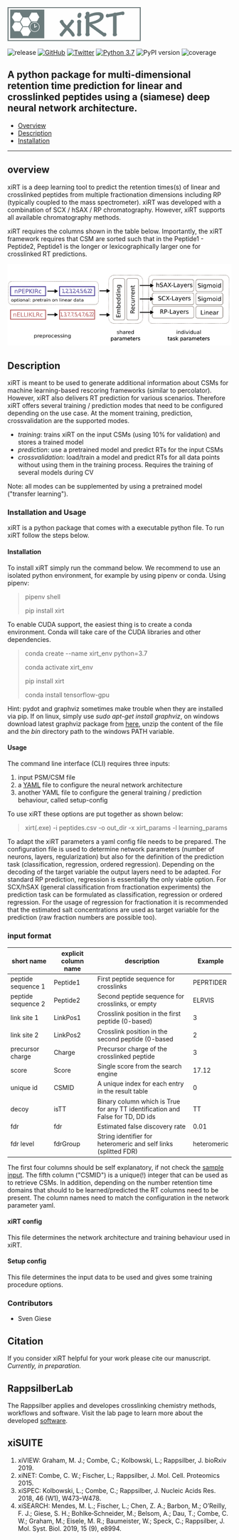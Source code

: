 ![logo](documentation/imgs/xiRT_logo.png) 

![release](https://flat.badgen.net/github/tag/Rappsilber-Laboratory/xirt)
[![GitHub](https://flat.badgen.net/github/license/Rappsilber-Laboratory/xirt)](https://www.apache.org/licenses/LICENSE-2.0)
[![Twitter](https://flat.badgen.net/twitter/follow/rappsilberlab?icon=twitter)](https://twitter.com/compomics)
[![Python 3.7](https://img.shields.io/badge/python-3.7-blue.svg)](https://www.python.org/downloads/release/python-370/)
![PyPI version](https://flat.badgen.net/pypi/v/xiRT)
![coverage](documentation/imgs/coverage.svg)

A python package for multi-dimensional retention time prediction for linear and crosslinked 
peptides using a (siamese) deep neural network architecture.
---

- [Overview](#overview)
- [Description](#Description)
- [Installation](#Installation)

---
## overview

xiRT is a deep learning tool to predict the retention times(s) of linear and crosslinked peptides 
from multiple fractionation dimensions including RP (typically coupled to the mass spectrometer). 
xiRT was developed with a combination of SCX / hSAX / RP chromatography. However, xiRT supports
all available chromatography methods.

xiRT requires the columns shown in the table below. Importantly, the xiRT framework requires that 
CSM are sorted such that in the Peptide1 - Peptide2, Peptide1 is the longer or lexicographically 
larger one for crosslinked RT predictions.

![xiRT Architecture](documentation/imgs/xiRT.PNG)

## Description
xiRT is meant to be used to generate additional information about CSMs for machine learning-based
rescoring frameworks (similar to percolator). However, xiRT also delivers RT prediction for various 
scenarios. Therefore xiRT offers several training / prediction  modes that need to be configured 
depending on the use case. At the moment training, prediction, crossvalidation are the supported
modes.
- *training*: trains xiRT on the input CSMs (using 10% for validation) and stores a trained model
- *prediction*: use a pretrained model and predict RTs for the input CSMs
- *crossvalidation*: load/train a model and predict RTs for all data points without using them
in the training process. Requires the training of several models during CV

Note: all modes can be supplemented by using a pretrained model ("transfer learning").

### Installation and Usage

xiRT is a python package that comes with a executable python file. To run xiRT follow the steps 
below.

#### Installation
To install xiRT simply run the command below. We recommend to use an isolated python environment,
for example by using pipenv or conda. 
Using pipenv:
>pipenv shell
>
>pip install xirt

To enable CUDA support, the easiest thing is to create a conda environment. Conda will take care of 
the CUDA libraries and other dependencies.
> conda create --name xirt_env python=3.7
>
>conda activate xirt_env
>
> pip install xirt
>
> conda install tensorflow-gpu

Hint:
pydot and graphviz sometimes make trouble when they are installed via pip. If on linux,
simply use *sudo apt-get install graphviz*, on windows download latest graphviz package from 
[here](https://www2.graphviz.org/Packages/stable/windows/), unzip the content of the file and the
*bin* directory path to the windows PATH variable.

#### Usage
The command line interface (CLI) requires three inputs:
1) input PSM/CSM file
2) a [YAML](https://docs.ansible.com/ansible/latest/reference_appendices/YAMLSyntax.html) file to configure the neural network architecture
3) another YAML file to configure the general training / prediction behaviour, called setup-config

To use xiRT these options are put together as shown below:
> xirt(.exe) -i peptides.csv -o out_dir -x xirt_params -l learning_params

To adapt the xiRT parameters a yaml config file needs to be prepared. The configuration file
is used to determine network parameters (number of neurons, layers, regularization) but also for the
definition of the prediction task (classification, regression, ordered regression). Depending
on the decoding of the target variable the output layers need to be adapted. For standard RP 
prediction, regression is essentially the only viable option. For SCX/hSAX (general classification
from fractionation experiments) the prediction task can be formulated as classification, 
regression or ordered regression. For the usage of regression for fractionation it is recommended 
that the estimated salt concentrations are used as target variable for the prediction  (raw 
fraction numbers are possible too).

### input format
| short name         | explicit column name | description                                                                    | Example     |
|--------------------|----------------------|--------------------------------------------------------------------------------|-------------|
| peptide sequence 1 | Peptide1             | First peptide sequence for crosslinks                                        | PEPRTIDER   |
| peptide sequence 2 | Peptide2             | Second peptide sequence for crosslinks, or empty                                 | ELRVIS      |
| link site 1        | LinkPos1             | Crosslink position in the first peptide (0-based)                                    | 3           |
| link site 2        | LinkPos2             | Crosslink position in the second peptide (0-based                                | 2           |
| precursor charge   | Charge               | Precursor charge of the crosslinked peptide                                    | 3           |
| score              | Score                | Single score from the search engine                                            | 17.12       |
| unique id          | CSMID                | A unique index for each entry in the result table                              | 0           |
| decoy              | isTT                 | Binary column which is True for any TT identification and False for TD, DD ids | TT          |
| fdr                | fdr                  | Estimated false discovery rate                                                 | 0.01        |
| fdr level          | fdrGroup             | String identifier for heteromeric and self links (splitted FDR)                | heteromeric |

The first four columns should be self explanatory, if not check the [sample input](https://github.com/Rappsilber-Laboratory/xiRT/tree/master/sample_data). 
The fifth column ("CSMID") is a unique(!) integer that can be used as to retrieve CSMs. In addition, 
depending on the number retention time domains that should to be learned/predicted the RT columns 
need to be present. The column names need to match the configuration in the network parameter yaml.

#### xiRT config
This file determines the network architecture and training behaviour used in xiRT.

#### Setup config
This file determines the input data to be used and gives some training procedure options.

### Contributors
- Sven Giese

## Citation
If you consider xiRT helpful for your work please cite our manuscript. *Currently, in preparation.*

## RappsilberLab
The Rappsilber applies and developes crosslinking chemistry methods, workflows and software.
Visit the lab page to learn more about the developed [software](https://www.rappsilberlab.org/software/).

## xiSUITE
1) xiVIEW: Graham, M. J.; Combe, C.; Kolbowski, L.; Rappsilber, J. bioRxiv 2019.
2) xiNET: Combe, C. W.; Fischer, L.; Rappsilber, J. Mol. Cell. Proteomics 2015.
3) xiSPEC: Kolbowski, L.; Combe, C.; Rappsilber, J. Nucleic Acids Res. 2018, 46 (W1), W473–W478.
4) xiSEARCH: Mendes, M. L.; Fischer, L.; Chen, Z. A.; Barbon, M.; O’Reilly, F. J.; Giese, S. H.; Bohlke‐Schneider, M.; Belsom, A.; Dau, T.; Combe, C. W.; Graham, M.; Eisele, M. R.; Baumeister, W.; Speck, C.; Rappsilber, J. Mol. Syst. Biol. 2019, 15 (9), e8994.
